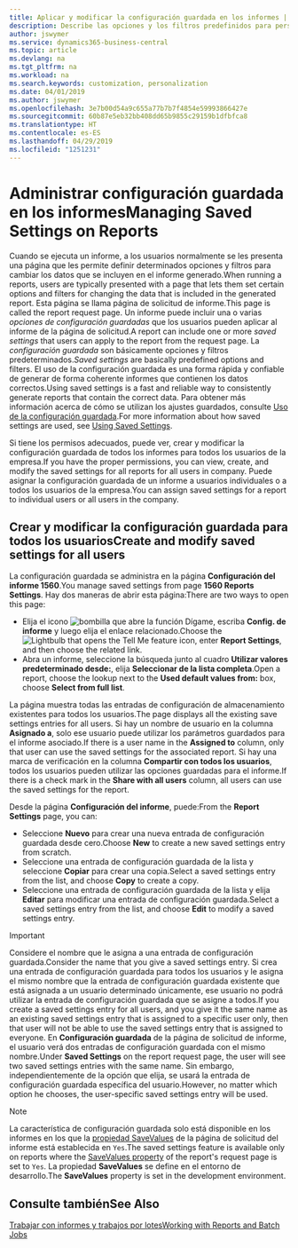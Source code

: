 ```yaml
---
title: Aplicar y modificar la configuración guardada en los informes | Documentos de Microsoft
description: Describe las opciones y los filtros predefinidos para personalizar un informe y para generar los datos correctos.
author: jswymer
ms.service: dynamics365-business-central
ms.topic: article
ms.devlang: na
ms.tgt_pltfrm: na
ms.workload: na
ms.search.keywords: customization, personalization
ms.date: 04/01/2019
ms.author: jswymer
ms.openlocfilehash: 3e7b00d54a9c655a77b7b7f4854e59993866427e
ms.sourcegitcommit: 60b87e5eb32bb408dd65b9855c29159b1dfbfca8
ms.translationtype: HT
ms.contentlocale: es-ES
ms.lasthandoff: 04/29/2019
ms.locfileid: "1251231"
---
```

# <a name="managing-saved-settings-on-reports"></a><span data-ttu-id="2a5b9-103">Administrar configuración guardada en los informes</span><span class="sxs-lookup"><span data-stu-id="2a5b9-103">Managing Saved Settings on Reports</span></span>
<span data-ttu-id="2a5b9-104">Cuando se ejecuta un informe, a los usuarios normalmente se les presenta una página que les permite definir determinados opciones y filtros para cambiar los datos que se incluyen en el informe generado.</span><span class="sxs-lookup"><span data-stu-id="2a5b9-104">When running a reports, users are typically presented with a page that lets them set certain options and filters for changing the data that is included in the generated report.</span></span> <span data-ttu-id="2a5b9-105">Esta página se llama página de solicitud de informe.</span><span class="sxs-lookup"><span data-stu-id="2a5b9-105">This page is called the report request page.</span></span> <span data-ttu-id="2a5b9-106">Un informe puede incluir una o varias *opciones de configuración guardadas* que los usuarios pueden aplicar al informe de la página de solicitud.</span><span class="sxs-lookup"><span data-stu-id="2a5b9-106">A report can include one or more *saved settings* that users can apply to the report from the request page.</span></span> <span data-ttu-id="2a5b9-107">La *configuración guardada* son básicamente opciones y filtros predeterminados.</span><span class="sxs-lookup"><span data-stu-id="2a5b9-107">*Saved settings* are basically predefined options and filters.</span></span> <span data-ttu-id="2a5b9-108">El uso de la configuración guardada es una forma rápida y confiable de generar de forma coherente informes que contienen los datos correctos.</span><span class="sxs-lookup"><span data-stu-id="2a5b9-108">Using saved settings is a fast and reliable way to consistently generate reports that contain the correct data.</span></span> <span data-ttu-id="2a5b9-109">Para obtener más información acerca de cómo se utilizan los ajustes guardados, consulte [Uso de la configuración guardada](ui-work-report.md#SavedSettings).</span><span class="sxs-lookup"><span data-stu-id="2a5b9-109">For more information about how saved settings are used, see [Using Saved Settings](ui-work-report.md#SavedSettings).</span></span>

<span data-ttu-id="2a5b9-110">Si tiene los permisos adecuados, puede ver, crear y modificar la configuración guardada de todos los informes para todos los usuarios de la empresa.</span><span class="sxs-lookup"><span data-stu-id="2a5b9-110">If you have the proper permissions, you can view, create, and modify the saved settings for all reports for all users in company.</span></span> <span data-ttu-id="2a5b9-111">Puede asignar la configuración guardada de un informe a usuarios individuales o a todos los usuarios de la empresa.</span><span class="sxs-lookup"><span data-stu-id="2a5b9-111">You can assign saved settings for a report to individual users or all users in the company.</span></span>

<!--
## Apply saved settings to a report
1. Open the report.

   The report request page appears.    
2. In the **Saved Settings** section of the page, set the **Name** field  to the saved settings that you want to use.

   The **Saved Settings** section only appears if the report has been run before or if there are existing saved settings entries. The saved settings entry called **Last used options and filters** is always available. These settings are the option and filter values that were used the last time you ran the report.

-->

## <a name="create-and-modify-saved-settings-for-all-users"></a><span data-ttu-id="2a5b9-112">Crear y modificar la configuración guardada para todos los usuarios</span><span class="sxs-lookup"><span data-stu-id="2a5b9-112">Create and modify saved settings for all users</span></span>
<span data-ttu-id="2a5b9-113">La configuración guardada se administra en la página **Configuración del informe 1560**.</span><span class="sxs-lookup"><span data-stu-id="2a5b9-113">You manage saved settings from page **1560 Reports Settings**.</span></span> <span data-ttu-id="2a5b9-114">Hay dos maneras de abrir esta página:</span><span class="sxs-lookup"><span data-stu-id="2a5b9-114">There are two ways to open this page:</span></span>
-   <span data-ttu-id="2a5b9-115">Elija el icono ![bombilla que abre la función Dígame](media/ui-search/search_small.png "Dígame que desea hacer"), escriba **Config. de informe** y luego elija el enlace relacionado.</span><span class="sxs-lookup"><span data-stu-id="2a5b9-115">Choose the ![Lightbulb that opens the Tell Me feature](media/ui-search/search_small.png "Tell me what you want to do") icon, enter **Report Settings**, and then choose the related link.</span></span>
-   <span data-ttu-id="2a5b9-116">Abra un informe, seleccione la búsqueda junto al cuadro **Utilizar valores predeterminado desde:**, elija **Seleccionar de la lista completa**.</span><span class="sxs-lookup"><span data-stu-id="2a5b9-116">Open a report, choose the lookup next to the **Used default values from:** box, choose **Select from full list**.</span></span>

<span data-ttu-id="2a5b9-117">La página muestra todas las entradas de configuración de almacenamiento existentes para todos los usuarios.</span><span class="sxs-lookup"><span data-stu-id="2a5b9-117">The page displays all the existing save settings entries for all users.</span></span> <span data-ttu-id="2a5b9-118">Si hay un nombre de usuario en la columna **Asignado a**, solo ese usuario puede utilizar los parámetros guardados para el informe asociado.</span><span class="sxs-lookup"><span data-stu-id="2a5b9-118">If there is a user name in the **Assigned to** column, only that user can use the saved settings for the associated report.</span></span> <span data-ttu-id="2a5b9-119">Si hay una marca de verificación en la columna **Compartir con todos los usuarios**, todos los usuarios pueden utilizar las opciones guardadas para el informe.</span><span class="sxs-lookup"><span data-stu-id="2a5b9-119">If there is a check mark in the **Share with all users** column, all users can use the saved settings for the report.</span></span>

<span data-ttu-id="2a5b9-120">Desde la página **Configuración del informe**, puede:</span><span class="sxs-lookup"><span data-stu-id="2a5b9-120">From the **Report Settings** page, you can:</span></span>
-   <span data-ttu-id="2a5b9-121">Seleccione **Nuevo** para crear una nueva entrada de configuración guardada desde cero.</span><span class="sxs-lookup"><span data-stu-id="2a5b9-121">Choose **New** to create a new saved settings entry from scratch.</span></span>
-   <span data-ttu-id="2a5b9-122">Seleccione una entrada de configuración guardada de la lista y seleccione **Copiar** para crear una copia.</span><span class="sxs-lookup"><span data-stu-id="2a5b9-122">Select a saved settings entry from the list, and choose **Copy** to create a copy.</span></span>
-   <span data-ttu-id="2a5b9-123">Seleccione una entrada de configuración guardada de la lista y elija **Editar** para modificar una entrada de configuración guardada.</span><span class="sxs-lookup"><span data-stu-id="2a5b9-123">Select a saved settings entry from the list, and choose **Edit** to modify a saved settings entry.</span></span>


> [!Important]
> <span data-ttu-id="2a5b9-124">Considere el nombre que le asigna a una entrada de configuración guardada.</span><span class="sxs-lookup"><span data-stu-id="2a5b9-124">Consider the name that you give a saved settings entry.</span></span> <span data-ttu-id="2a5b9-125">Si crea una entrada de configuración guardada para todos los usuarios y le asigna el mismo nombre que la entrada de configuración guardada existente que está asignada a un usuario determinado únicamente, ese usuario no podrá utilizar la entrada de configuración guardada que se asigne a todos.</span><span class="sxs-lookup"><span data-stu-id="2a5b9-125">If you create a saved settings entry for all users, and you give it the same name as an existing saved settings entry that is assigned to a specific user only, then that user will not be able to use the saved settings entry that is assigned to everyone.</span></span>  <span data-ttu-id="2a5b9-126">En **Configuración guardada** de la página de solicitud de informe, el usuario verá dos entradas de configuración guardada con el mismo nombre.</span><span class="sxs-lookup"><span data-stu-id="2a5b9-126">Under **Saved Settings** on the report request page, the user will see two saved settings entries with the same name.</span></span> <span data-ttu-id="2a5b9-127">Sin embargo, independientemente de la opción que elija, se usará la entrada de configuración guardada específica del usuario.</span><span class="sxs-lookup"><span data-stu-id="2a5b9-127">However, no matter which option he chooses, the user-specific saved settings entry will be used.</span></span>

> [!NOTE]
> <span data-ttu-id="2a5b9-128">La característica de configuración guardada solo está disponible en los informes en los que la [propiedad SaveValues](https://docs.microsoft.com/en-us/dynamics-nav/savevalues-property) de la página de solicitud del informe está establecida en `Yes`.</span><span class="sxs-lookup"><span data-stu-id="2a5b9-128">The saved settings feature is available only on reports where the [SaveValues property](https://docs.microsoft.com/en-us/dynamics-nav/savevalues-property) of the report's request page is set to `Yes`.</span></span> <span data-ttu-id="2a5b9-129">La propiedad **SaveValues** se define en el entorno de desarrollo.</span><span class="sxs-lookup"><span data-stu-id="2a5b9-129">The **SaveValues** property is set in the development environment.</span></span>  

## <a name="see-also"></a><span data-ttu-id="2a5b9-130">Consulte también</span><span class="sxs-lookup"><span data-stu-id="2a5b9-130">See Also</span></span>
[<span data-ttu-id="2a5b9-131">Trabajar con informes y trabajos por lotes</span><span class="sxs-lookup"><span data-stu-id="2a5b9-131">Working with Reports and Batch Jobs</span></span>](ui-work-report.md)  
